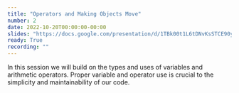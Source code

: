 ```yaml
---
title: "Operators and Making Objects Move"
number: 2
date: 2022-10-20T00:00:00-00:00
slides: "https://docs.google.com/presentation/d/1TBk00t1L6tDNvKsSTCE90yJoIwF_kr3NpYQAvyVnFVc/edit?usp=sharing"
ready: True
recording: ""
---
```


In this session we will build on the types and uses of variables and arithmetic operators. Proper variable and operator use is crucial to the simplicity and maintainability of our code.
